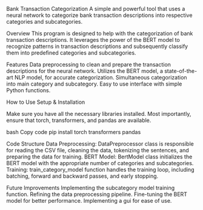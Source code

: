 Bank Transaction Categorization
A simple and powerful tool that uses a neural network to categorize bank transaction descriptions into respective categories and subcategories.

Overview
This program is designed to help with the categorization of bank transaction descriptions. It leverages the power of the BERT model to recognize patterns in transaction descriptions and subsequently classify them into predefined categories and subcategories.

Features
Data preprocessing to clean and prepare the transaction descriptions for the neural network.
Utilizes the BERT model, a state-of-the-art NLP model, for accurate categorization.
Simultaneous categorization into main category and subcategory.
Easy to use interface with simple Python functions.

How to Use
Setup & Installation

Make sure you have all the necessary libraries installed. Most importantly, ensure that torch, transformers, and pandas are available.

bash
Copy code
pip install torch transformers pandas

Code Structure
Data Preprocessing: DataPreprocessor class is responsible for reading the CSV file, cleaning the data, tokenizing the sentences, and preparing the data for training.
BERT Model: BertModel class initializes the BERT model with the appropriate number of categories and subcategories.
Training: train_category_model function handles the training loop, including batching, forward and backward passes, and early stopping.

Future Improvements
Implementing the subcategory model training function.
Refining the data preprocessing pipeline.
Fine-tuning the BERT model for better performance.
Implementing a gui for ease of use.
